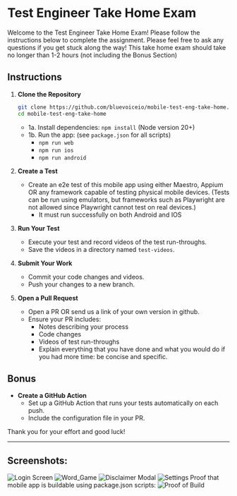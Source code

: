 # Test Engineer Take Home Exam

Welcome to the Test Engineer Take Home Exam! Please follow the instructions below to complete the assignment.
Please feel free to ask any questions if you get stuck along the way! This take home exam should take no longer than 1-2 hours (not including the Bonus Section)

## Instructions

1. **Clone the Repository**
    ```bash
    git clone https://github.com/bluevoiceio/mobile-test-eng-take-home.git
    cd mobile-test-eng-take-home
    ```
    - 1a. Install dependencies: `npm install` (Node version 20+)
    - 1b. Run the app: (see `package.json` for all scripts)  
        - `npm run web`  
        - `npm run ios`  
        - `npm run android`  

2. **Create a Test**
    - Create an e2e test of this mobile app using either Maestro, Appium OR any framework capable of testing physical mobile devices. (Tests can be run using emulators, but frameworks such as Playwright are not allowed since Playwright cannot test on real devices.)
        - It must run successfully on both Android and IOS

3. **Run Your Test**
    - Execute your test and record videos of the test run-throughs.
    - Save the videos in a directory named `test-videos`.

4. **Submit Your Work**
    - Commit your code changes and videos.
    - Push your changes to a new branch.

5. **Open a Pull Request**
    - Open a PR OR send us a link of your own version in github.
    - Ensure your PR includes:
      - Notes describing your process
      - Code changes
      - Videos of test run-throughs
      - Explain everything that you have done and what you would do if you had more time: be concise and specific.

## Bonus

- **Create a GitHub Action**
  - Set up a GitHub Action that runs your tests automatically on each push.
  - Include the configuration file in your PR.

Thank you for your effort and good luck!

---
## Screenshots:
![Login Screen](tab0-login_page.png)
![Word_Game](tab1-word_game.png)
![Disclaimer Modal](tab1-disclaimer_modal.png)
![Settings](tab2-settings.png)
Proof that mobile app is buildable using package.json scripts: 
![Proof of Build](screenshot-proof-of-build-success.png)

